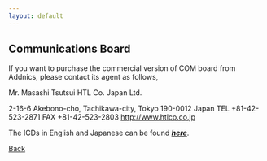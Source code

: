 ```yaml
---
layout: default
---
```


## Communications Board

If you want to purchase the commercial version of COM board from Addnics, please contact its agent as follows,

Mr. Masashi Tsutsui
HTL Co. Japan Ltd.

2-16-6 Akebono-cho, Tachikawa-city,
Tokyo 190-0012 Japan
TEL +81-42-523-2871 FAX +81-42-523-2803
http://www.htlco.co.jp

The ICDs in English and Japanese can be found [***here***](https://github.com/BIRDSOpenSource/BIRDS3-COM). 

[Back](./)

